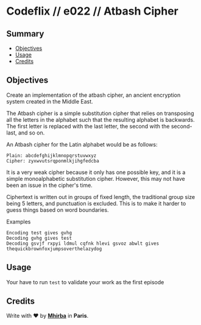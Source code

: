 # Codeflix // e022 // Atbash Cipher

## <a name='TOC'>Summary</a>

- [Objectives](#objectives)
- [Usage](#usage)
- [Credits](#credits)

## <a name='objectives'>Objectives</a>

Create an implementation of the atbash cipher, an ancient encryption system created in the Middle East.

The Atbash cipher is a simple substitution cipher that relies on transposing all the letters in the alphabet such that the resulting alphabet is backwards. The first letter is replaced with the last letter, the second with the second-last, and so on.

An Atbash cipher for the Latin alphabet would be as follows:

```
Plain: abcdefghijklmnopqrstuvwxyz
Cipher: zyxwvutsrqponmlkjihgfedcba
```

It is a very weak cipher because it only has one possible key, and it is a simple monoalphabetic substitution cipher. However, this may not have been an issue in the cipher's time.

Ciphertext is written out in groups of fixed length, the traditional group size being 5 letters, and punctuation is excluded. This is to make it harder to guess things based on word boundaries.

Examples

```
Encoding test gives gvhg
Decoding gvhg gives test
Decoding gsvjf rxpyi ldmul cqfnk hlevi gsvoz abwlt gives thequickbrownfoxjumpsoverthelazydog
```

## <a name='usage'>Usage</a>

Your have to run `test` to validate your work as the first episode

## <a name='credits'>Credits</a>

Write with :heart: by [**Mhirba**](http://mhirba.com) in **Paris**.
